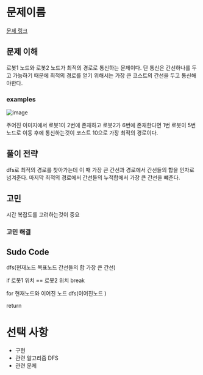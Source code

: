 # 문제이름

[문제 링크](https://www.acmicpc.net/problem/15971)


## 문제 이해   
로봇1 노드와 로봇2 노드가 최적의 경로로 통신하는 문제이다.
단 통신은 간선하나를 두고 가능하기 때문에 최적의 경로를 얻기 위해서는 가장 큰 코스트의 간선을 두고 통신해야한다.

### examples

![image](https://user-images.githubusercontent.com/52944973/103064819-4ebac100-45f8-11eb-8374-1817f60a6462.png)
 
 주어진 이미지에서 로봇1이 2번에 존재하고 로봇2가 6번에 존재한다면 1번 로봇이 5번 노드로 이동 후에 통신하는것이 코스트 10으로 가장 최적의 경로이다.

## 풀이 전략

dfs로 최적의 경로를 찾아가는데 이 때 가장 큰 간선과 경로에서 간선들의 합을 인자로 넘겨준다.
마지막 최적의 경로에서 간선들의 누적합에서 가장 큰 간선을 뺴준다.


## 고민
시간 복잡도를 고려하는것이 중요

### 고민 해결


## Sudo Code

dfs(현재노드 목표노드 간선들의 합 가장 큰 간선)

  if 로봇1 위치 == 로봇2 위치
    break
    
  for 현재노드와 이어진 노드 
     dfs(이어진노드 )
      
  return

# 선택 사항

* 구현
* 관련 알고리즘
DFS
* 관련 문제
